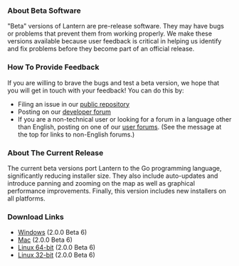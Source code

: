 ### About Beta Software
"Beta" versions of Lantern are pre-release software. They may have bugs or problems that prevent them from working properly. We make these versions available because user feedback is critical in helping us identify and fix problems before they become part of an official release. 

### How To Provide Feedback
If you are willing to brave the bugs and test a beta version, we hope that you will get in touch with your feedback! You can do this by:
* Filing an issue in our [public repository](https://github.com/getlantern/lantern/issues/new)
* Posting on our [developer forum](https://groups.google.com/forum/#!forum/lantern-devel)
* If you are a non-technical user or looking for a forum in a language other than English, posting on one of our [user forums](https://groups.google.com/forum/#!forum/lantern-users-en). (See the message at the top for links to non-English forums.)

### About The Current Release
The current beta versions port Lantern to the Go programming language, significantly reducing installer size. They also include auto-updates and introduce panning and zooming on the map as well as graphical performance improvements. Finally, this version includes new installers on all platforms.

### Download Links
* [Windows](https://s3.amazonaws.com/lantern/lantern-installer-beta.exe) (2.0.0 Beta 6)
* [Mac](https://s3.amazonaws.com/lantern/lantern-installer-beta.dmg) (2.0.0 Beta 6)
* [Linux 64-bit](https://s3.amazonaws.com/lantern/lantern-installer-beta-64-bit.deb) (2.0.0 Beta 6)
* [Linux 32-bit](https://s3.amazonaws.com/lantern/lantern-installer-beta-32-bit.deb) (2.0.0 Beta 6)